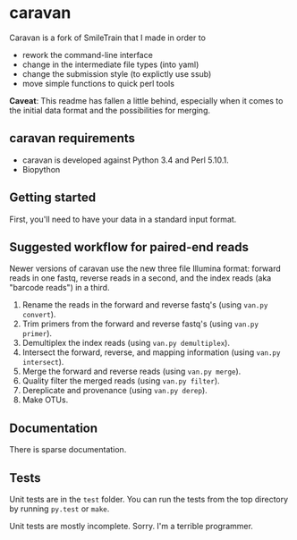 caravan
=======

Caravan is a fork of SmileTrain that I made in order to
* rework the command-line interface
* change in the intermediate file types (into yaml)
* change the submission style (to explictly use ssub)
* move simple functions to quick perl tools

**Caveat**: This readme has fallen a little behind, especially when it comes to
the initial data format and the possibilities for merging.

## caravan requirements
* caravan is developed against Python 3.4 and Perl 5.10.1.
* Biopython

## Getting started

First, you'll need to have your data in a standard input format.

## Suggested workflow for paired-end reads
Newer versions of caravan use the new three file Illumina format: forward reads in one
fastq, reverse reads in a second, and the index reads (aka "barcode reads") in a third.

1.  Rename the reads in the forward and reverse fastq's (using `van.py convert`).
2.  Trim primers from the forward and reverse fastq's (using `van.py primer`).
3.  Demultiplex the index reads (using `van.py demultiplex`). 
4.  Intersect the forward, reverse, and mapping information (using `van.py intersect`).
5.  Merge the forward and reverse reads (using `van.py merge`).
6.  Quality filter the merged reads (using `van.py filter`).
7.  Dereplicate and provenance (using `van.py derep`).
8.  Make OTUs.

## Documentation
There is sparse documentation.

## Tests
Unit tests are in the `test` folder. You can run the tests from the top directory 
by running `py.test` or `make`.

Unit tests are mostly incomplete. Sorry. I'm a terrible programmer.
